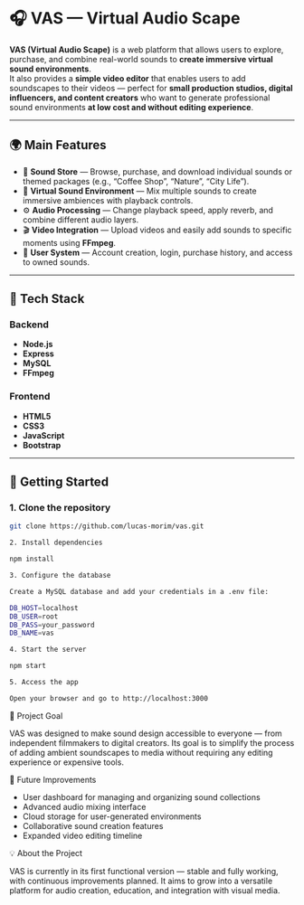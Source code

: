 # 🎧 VAS — Virtual Audio Scape

**VAS (Virtual Audio Scape)** is a web platform that allows users to explore, purchase, and combine real-world sounds to **create immersive virtual sound environments**.  
It also provides a **simple video editor** that enables users to add soundscapes to their videos — perfect for **small production studios, digital influencers, and content creators** who want to generate professional sound environments **at low cost and without editing experience**.

---

## 🌍 Main Features

- 🛒 **Sound Store** — Browse, purchase, and download individual sounds or themed packages (e.g., “Coffee Shop”, “Nature”, “City Life”).  
- 🎼 **Virtual Sound Environment** — Mix multiple sounds to create immersive ambiences with playback controls.  
- ⚙️ **Audio Processing** — Change playback speed, apply reverb, and combine different audio layers.  
- 🎬 **Video Integration** — Upload videos and easily add sounds to specific moments using **FFmpeg**.  
- 👤 **User System** — Account creation, login, purchase history, and access to owned sounds.  

---

## 🧩 Tech Stack

### Backend
- **Node.js**
- **Express**
- **MySQL**
- **FFmpeg**

### Frontend
- **HTML5**
- **CSS3**
- **JavaScript**
- **Bootstrap**

---

## 🚀 Getting Started

### 1. Clone the repository
```bash
git clone https://github.com/lucas-morim/vas.git

2. Install dependencies

npm install

3. Configure the database

Create a MySQL database and add your credentials in a .env file:

DB_HOST=localhost
DB_USER=root
DB_PASS=your_password
DB_NAME=vas

4. Start the server

npm start

5. Access the app

Open your browser and go to http://localhost:3000
```

🧠 Project Goal

VAS was designed to make sound design accessible to everyone — from independent filmmakers to digital creators.
Its goal is to simplify the process of adding ambient soundscapes to media without requiring any editing experience or expensive tools.

🧭 Future Improvements

- User dashboard for managing and organizing sound collections
- Advanced audio mixing interface
- Cloud storage for user-generated environments
- Collaborative sound creation features
- Expanded video editing timeline

💡 About the Project

VAS is currently in its first functional version — stable and fully working, with continuous improvements planned.
It aims to grow into a versatile platform for audio creation, education, and integration with visual media.

